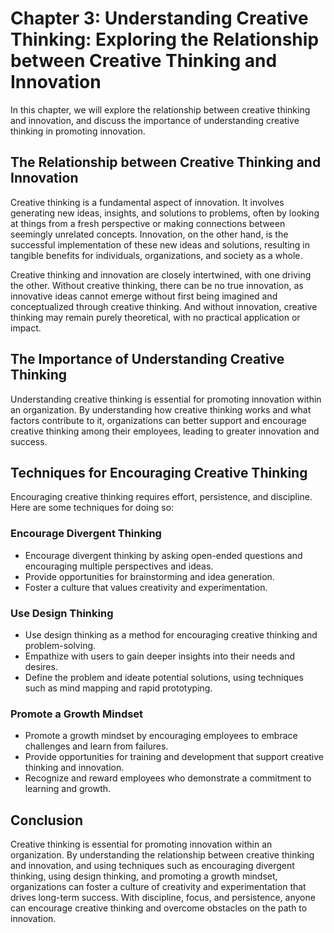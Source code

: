 Chapter 3: Understanding Creative Thinking: Exploring the Relationship between Creative Thinking and Innovation
===============================================================================================================

In this chapter, we will explore the relationship between creative thinking and innovation, and discuss the importance of understanding creative thinking in promoting innovation.

The Relationship between Creative Thinking and Innovation
---------------------------------------------------------

Creative thinking is a fundamental aspect of innovation. It involves generating new ideas, insights, and solutions to problems, often by looking at things from a fresh perspective or making connections between seemingly unrelated concepts. Innovation, on the other hand, is the successful implementation of these new ideas and solutions, resulting in tangible benefits for individuals, organizations, and society as a whole.

Creative thinking and innovation are closely intertwined, with one driving the other. Without creative thinking, there can be no true innovation, as innovative ideas cannot emerge without first being imagined and conceptualized through creative thinking. And without innovation, creative thinking may remain purely theoretical, with no practical application or impact.

The Importance of Understanding Creative Thinking
-------------------------------------------------

Understanding creative thinking is essential for promoting innovation within an organization. By understanding how creative thinking works and what factors contribute to it, organizations can better support and encourage creative thinking among their employees, leading to greater innovation and success.

Techniques for Encouraging Creative Thinking
--------------------------------------------

Encouraging creative thinking requires effort, persistence, and discipline. Here are some techniques for doing so:

### Encourage Divergent Thinking

* Encourage divergent thinking by asking open-ended questions and encouraging multiple perspectives and ideas.
* Provide opportunities for brainstorming and idea generation.
* Foster a culture that values creativity and experimentation.

### Use Design Thinking

* Use design thinking as a method for encouraging creative thinking and problem-solving.
* Empathize with users to gain deeper insights into their needs and desires.
* Define the problem and ideate potential solutions, using techniques such as mind mapping and rapid prototyping.

### Promote a Growth Mindset

* Promote a growth mindset by encouraging employees to embrace challenges and learn from failures.
* Provide opportunities for training and development that support creative thinking and innovation.
* Recognize and reward employees who demonstrate a commitment to learning and growth.

Conclusion
----------

Creative thinking is essential for promoting innovation within an organization. By understanding the relationship between creative thinking and innovation, and using techniques such as encouraging divergent thinking, using design thinking, and promoting a growth mindset, organizations can foster a culture of creativity and experimentation that drives long-term success. With discipline, focus, and persistence, anyone can encourage creative thinking and overcome obstacles on the path to innovation.
